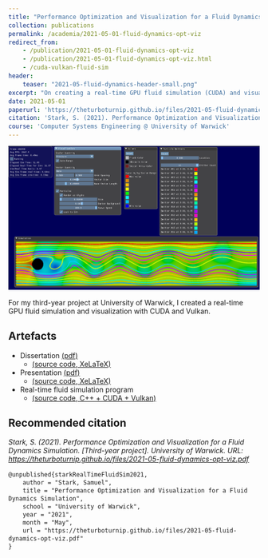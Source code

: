 ```yaml
---
title: "Performance Optimization and Visualization for a Fluid Dynamics Simulation"
collection: publications
permalink: /academia/2021-05-01-fluid-dynamics-opt-viz
redirect_from:
    - /publication/2021-05-01-fluid-dynamics-opt-viz
    - /publication/2021-05-01-fluid-dynamics-opt-viz.html
    - /cuda-vulkan-fluid-sim
header:
    teaser: "2021-05-fluid-dynamics-header-small.png"
excerpt: "On creating a real-time GPU fluid simulation (CUDA) and visualization (Vulkan)."
date: 2021-05-01
paperurl: 'https://theturboturnip.github.io/files/2021-05-fluid-dynamics-opt-viz.pdf'
citation: 'Stark, S. (2021). Performance Optimization and Visualization for a Fluid Dynamics Simulation. [Third-year project]. University of Warwick.'
course: 'Computer Systems Engineering @ University of Warwick'
---
```


<img src='/images/2021-05-fluid-dynamics-header.png'><br/>

For my third-year project at University of Warwick, I created a real-time GPU fluid simulation and visualization with CUDA and Vulkan.

## Artefacts
- Dissertation [(pdf)](/files/2021-05-fluid-dynamics-opt-viz.pdf)
  - [(source code, XeLaTeX)](https://github.com/theturboturnip/warwick-typ-finalreport)
- Presentation [(pdf)](/files/2021-05-fluid-dynamics-opt-viz-presentation.pdf)
  - [(source code, XeLaTeX)](https://github.com/theturboturnip/warwick-typ-presentation)
- Real-time fluid simulation program
  - [(source code, C++ + CUDA + Vulkan)](https://github.com/theturboturnip/warwick-typ)

## Recommended citation

*Stark, S. (2021). Performance Optimization and Visualization for a Fluid Dynamics Simulation. [Third-year project]. University of Warwick. URL: <https://theturboturnip.github.io/files/2021-05-fluid-dynamics-opt-viz.pdf>*

```
@unpublished{starkRealTimeFluidSim2021,
    author = "Stark, Samuel",
    title = "Performance Optimization and Visualization for a Fluid Dynamics Simulation",
    school = "University of Warwick",
    year = "2021",
    month = "May",
    url = "https://theturboturnip.github.io/files/2021-05-fluid-dynamics-opt-viz.pdf"
}
```
